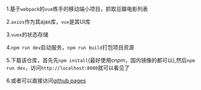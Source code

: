 1.基于`webpack`的`vue`练手的移动端小项目，抓取豆瓣电影列表

2.`axios`作为其ajax库，`vux`是其UI库

3.`vuex`的状态存储

4.`npm run dev`启动服务，`npm run build`打包项目资源

5.下载该仓库，首先先`npm install`(最好使用cnpm，国内镜像的都可以),然后`npm run dev`，访问`http://localhost:8080`就可以看见了

6.或者可以直接访问[github pages](https://yokiyokiyoki.github.io/Douban-vue2/)
